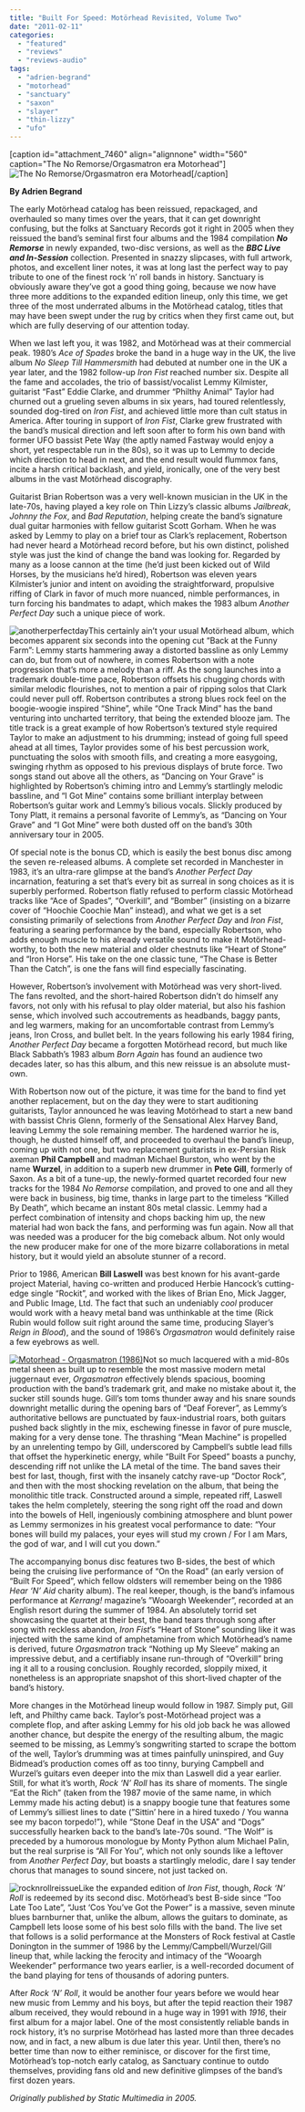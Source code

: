 ```yaml
---
title: "Built For Speed: Motörhead Revisited, Volume Two"
date: "2011-02-11"
categories: 
  - "featured"
  - "reviews"
  - "reviews-audio"
tags: 
  - "adrien-begrand"
  - "motorhead"
  - "sanctuary"
  - "saxon"
  - "slayer"
  - "thin-lizzy"
  - "ufo"
---
```


\[caption id="attachment\_7460" align="alignnone" width="560" caption="The No Remorse/Orgasmatron era Motorhead"\]![The No Remorse/Orgasmatron era Motorhead](http://www.hellbound.ca/wp-content/uploads/2011/02/motohead1986.jpg "motohead1986")\[/caption\]

**By Adrien Begrand**

The early Motörhead catalog has been reissued, repackaged, and overhauled so many times over the years, that it can get downright confusing, but the folks at Sanctuary Records got it right in 2005 when they reissued the band’s seminal first four albums and the 1984 compilation **_No Remorse_** in newly expanded, two-disc versions, as well as the **_BBC Live and In-Session_** collection. Presented in snazzy slipcases, with full artwork, photos, and excellent liner notes, it was at long last the perfect way to pay tribute to one of the finest rock ‘n’ roll bands in history. Sanctuary is obviously aware they’ve got a good thing going, because we now have three more additions to the expanded edition lineup, only this time, we get three of the most underrated albums in the Motörhead catalog, titles that may have been swept under the rug by critics when they first came out, but which are fully deserving of our attention today.

When we last left you, it was 1982, and Motörhead was at their commercial peak. 1980’s _Ace of Spades_ broke the band in a huge way in the UK, the live album _No Sleep Till Hammersmith_ had debuted at number one in the UK a year later, and the 1982 follow-up _Iron Fist_ reached number six. Despite all the fame and accolades, the trio of bassist/vocalist Lemmy Kilmister, guitarist “Fast” Eddie Clarke, and drummer “Philthy Animal” Taylor had churned out a grueling seven albums in six years, had toured relentlessly, sounded dog-tired on _Iron Fist_, and achieved little more than cult status in America. After touring in support of _Iron Fist_, Clarke grew frustrated with the band’s musical direction and left soon after to form his own band with former UFO bassist Pete Way (the aptly named Fastway would enjoy a short, yet respectable run in the 80s), so it was up to Lemmy to decide which direction to head in next, and the end result would flummox fans, incite a harsh critical backlash, and yield, ironically, one of the very best albums in the vast Motörhead discography.

Guitarist Brian Robertson was a very well-known musician in the UK in the late-70s, having played a key role on Thin Lizzy’s classic albums _Jailbreak_, _Johnny the Fox_, and _Bad Reputation_, helping create the band’s signature dual guitar harmonies with fellow guitarist Scott Gorham. When he was asked by Lemmy to play on a brief tour as Clark’s replacement, Robertson had never heard a Motörhead record before, but his own distinct, polished style was just the kind of change the band was looking for. Regarded by many as a loose cannon at the time (he’d just been kicked out of Wild Horses, by the musicians he’d hired), Robertson was eleven years Kilmister’s junior and intent on avoiding the straightforward, propulsive riffing of Clark in favor of much more nuanced, nimble performances, in turn forcing his bandmates to adapt, which makes the 1983 album _Another Perfect Day_ such a unique piece of work.

![](http://www.hellbound.ca/wp-content/uploads/2011/02/anotherperfectday-290x290.jpg "anotherperfectday")This certainly ain’t your usual Motörhead album, which becomes apparent six seconds into the opening cut “Back at the Funny Farm”: Lemmy starts hammering away a distorted bassline as only Lemmy can do, but from out of nowhere, in comes Robertson with a note progression that’s more a melody than a riff. As the song launches into a trademark double-time pace, Robertson offsets his chugging chords with similar melodic flourishes, not to mention a pair of ripping solos that Clark could never pull off. Robertson contributes a strong blues rock feel on the boogie-woogie inspired “Shine”, while “One Track Mind” has the band venturing into uncharted territory, that being the extended blooze jam. The title track is a great example of how Robertson’s textured style required Taylor to make an adjustment to his drumming; instead of going full speed ahead at all times, Taylor provides some of his best percussion work, punctuating the solos with smooth fills, and creating a more easygoing, swinging rhythm as opposed to his previous displays of brute force. Two songs stand out above all the others, as “Dancing on Your Grave” is highlighted by Robertson’s chiming intro and Lemmy’s startlingly melodic bassline, and “I Got Mine” contains some brilliant interplay between Robertson’s guitar work and Lemmy’s bilious vocals. Slickly produced by Tony Platt, it remains a personal favorite of Lemmy’s, as “Dancing on Your Grave” and “I Got Mine” were both dusted off on the band’s 30th anniversary tour in 2005.

Of special note is the bonus CD, which is easily the best bonus disc among the seven re-released albums. A complete set recorded in Manchester in 1983, it’s an ultra-rare glimpse at the band’s _Another Perfect Day_ incarnation, featuring a set that’s every bit as surreal in song choices as it is superbly performed. Robertson flatly refused to perform classic Motörhead tracks like “Ace of Spades”, “Overkill”, and “Bomber” (insisting on a bizarre cover of “Hoochie Coochie Man” instead), and what we get is a set consisting primarily of selections from _Another Perfect Day_ and _Iron Fist_, featuring a searing performance by the band, especially Robertson, who adds enough muscle to his already versatile sound to make it Motörhead-worthy, to both the new material and older chestnuts like “Heart of Stone” and “Iron Horse”. His take on the one classic tune, “The Chase is Better Than the Catch”, is one the fans will find especially fascinating.

However, Robertson’s involvement with Motörhead was very short-lived. The fans revolted, and the short-haired Robertson didn’t do himself any favors, not only with his refusal to play older material, but also his fashion sense, which involved such accoutrements as headbands, baggy pants, and leg warmers, making for an uncomfortable contrast from Lemmy’s jeans, Iron Cross, and bullet belt. In the years following his early 1984 firing, _Another Perfect Day_ became a forgotten Motörhead record, but much like Black Sabbath’s 1983 album _Born Again_ has found an audience two decades later, so has this album, and this new reissue is an absolute must-own.

With Robertson now out of the picture, it was time for the band to find yet another replacement, but on the day they were to start auditioning guitarists, Taylor announced he was leaving Motörhead to start a new band with bassist Chris Glenn, formerly of the Sensational Alex Harvey Band, leaving Lemmy the sole remaining member. The hardened warrior he is, though, he dusted himself off, and proceeded to overhaul the band’s lineup, coming up with not one, but two replacement guitarists in ex-Persian Risk axeman **Phil Campbell** and madman Michael Burston, who went by the name **Wurzel**, in addition to a superb new drummer in **Pete Gill**, formerly of Saxon. As a bit of a tune-up, the newly-formed quartet recorded four new tracks for the 1984 _No Remorse_ compilation, and proved to one and all they were back in business, big time, thanks in large part to the timeless “Killed By Death”, which became an instant 80s metal classic. Lemmy had a perfect combination of intensity and chops backing him up, the new material had won back the fans, and performing was fun again. Now all that was needed was a producer for the big comeback album. Not only would the new producer make for one of the more bizarre collaborations in metal history, but it would yield an absolute stunner of a record.

Prior to 1986, American **Bill Laswell** was best known for his avant-garde project Material, having co-written and produced Herbie Hancock’s cutting-edge single “Rockit”, and worked with the likes of Brian Eno, Mick Jagger, and Public Image, Ltd. The fact that such an undeniably _cool_ producer would work with a heavy metal band was unthinkable at the time (Rick Rubin would follow suit right around the same time, producing Slayer’s _Reign in Blood_), and the sound of 1986’s _Orgasmatron_ would definitely raise a few eyebrows as well.

[![](http://www.hellbound.ca/wp-content/uploads/2011/02/Motorhead-Orgasmatron-1986-290x290.jpg "Motorhead - Orgasmatron (1986)")](http://www.hellbound.ca/wp-content/uploads/2011/02/Motorhead-Orgasmatron-1986.jpg)Not so much lacquered with a mid-80s metal sheen as built up to resemble the most massive modern metal juggernaut ever, _Orgasmatron_ effectively blends spacious, booming production with the band’s trademark grit, and make no mistake about it, the sucker still sounds huge. Gill’s tom toms thunder away and his snare sounds downright metallic during the opening bars of “Deaf Forever”, as Lemmy’s authoritative bellows are punctuated by faux-industrial roars, both guitars pushed back slightly in the mix, eschewing finesse in favor of pure muscle, making for a very dense tone. The thrashing “Mean Machine” is propelled by an unrelenting tempo by Gill, underscored by Campbell’s subtle lead fills that offset the hyperkinetic energy, while “Built For Speed” boasts a punchy, descending riff not unlike the LA metal of the time. The band saves their best for last, though, first with the insanely catchy rave-up “Doctor Rock”, and then with the most shocking revelation on the album, that being the monolithic title track. Constructed around a simple, repeated riff, Laswell takes the helm completely, steering the song right off the road and down into the bowels of Hell, ingeniously combining atmosphere and blunt power as Lemmy sermonizes in his greatest vocal performance to date: “Your bones will build my palaces, your eyes will stud my crown / For I am Mars, the god of war, and I will cut you down.”

The accompanying bonus disc features two B-sides, the best of which being the cruising live performance of “On the Road” (an early version of “Built For Speed”, which fellow oldsters will remember being on the 1986 _Hear ‘N’ Aid_ charity album). The real keeper, though, is the band’s infamous performance at _Kerrang!_ magazine’s ”Wooargh Weekender”, recorded at an English resort during the summer of 1984. An absolutely torrid set showcasing the quartet at their best, the band tears through song after song with reckless abandon, _Iron Fist_’s “Heart of Stone” sounding like it was injected with the same kind of amphetamine from which Motörhead’s name is derived, future _Orgasmatron_ track “Nothing up My Sleeve” making an impressive debut, and a certifiably insane run-through of “Overkill” bring ing it all to a rousing conclusion. Roughly recorded, sloppily mixed, it nonetheless is an appropriate snapshot of this short-lived chapter of the band’s history.

More changes in the Motörhead lineup would follow in 1987. Simply put, Gill left, and Philthy came back. Taylor’s post-Motörhead project was a complete flop, and after asking Lemmy for his old job back he was allowed another chance, but despite the energy of the resulting album, the magic seemed to be missing, as Lemmy’s songwriting started to scrape the bottom of the well, Taylor’s drumming was at times painfully uninspired, and Guy Bidmead’s production comes off as too tinny, burying Campbell and Wurzel’s guitars even deeper into the mix than Laswell did a year earlier. Still, for what it’s worth, _Rock ‘N’ Roll_ has its share of moments. The single “Eat the Rich” (taken from the 1987 movie of the same name, in which Lemmy made his acting debut) is a snappy boogie tune that features some of Lemmy’s silliest lines to date (”Sittin’ here in a hired tuxedo / You wanna see my bacon torpedo!”), while “Stone Deaf in the USA” and “Dogs” successfully hearken back to the band’s late-70s sound. “The Wolf” is preceded by a humorous monologue by Monty Python alum Michael Palin, but the real surprise is “All For You”, which not only sounds like a leftover from _Another Perfect Day_, but boasts a startlingly melodic, dare I say tender chorus that manages to sound sincere, not just tacked on.

![](http://www.hellbound.ca/wp-content/uploads/2011/02/rocknrollreissue.jpg "rocknrollreissue")Like the expanded edition of _Iron Fist_, though, _Rock ‘N’ Roll_ is redeemed by its second disc. Motörhead’s best B-side since “Too Late Too Late”, “Just ‘Cos You’ve Got the Power” is a massive, seven minute blues barnburner that, unlike the album, allows the guitars to dominate, as Campbell lets loose some of his best solo fills with the band. The live set that follows is a solid performance at the Monsters of Rock festival at Castle Donington in the summer of 1986 by the Lemmy/Campbell/Wurzel/Gill lineup that, while lacking the ferocity and intimacy of the “Wooargh Weekender” performance two years earlier, is a well-recorded document of the band playing for tens of thousands of adoring punters.

After _Rock ‘N’ Roll_, it would be another four years before we would hear new music from Lemmy and his boys, but after the tepid reaction their 1987 album received, they would rebound in a huge way in 1991 with _1916_, their first album for a major label. One of the most consistently reliable bands in rock history, it’s no surprise Motörhead has lasted more than three decades now, and in fact, a new album is due later this year. Until then, there’s no better time than now to either reminisce, or discover for the first time, Motörhead’s top-notch early catalog, as Sanctuary continue to outdo themselves, providing fans old and new definitive glimpses of the band’s first dozen years.

_Originally published by Static Multimedia in 2005._
